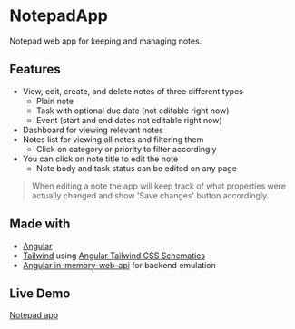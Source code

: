 # NotepadApp

Notepad web app for keeping and managing notes.

## Features

* View, edit, create, and delete notes of three different types
  * Plain note
  * Task with optional due date (not editable right now)
  * Event (start and end dates not editable right now)
* Dashboard for viewing relevant notes
* Notes list for viewing all notes and filtering them
  * Click on category or priority to filter accordingly
* You can click on note title to edit the note
  * Note body and task status can be edited on any page

> When editing a note the app will keep track of what properties were actually changed and show 'Save changes' button accordingly.

## Made with

* [Angular](https://angular.io/)
* [Tailwind](https://tailwindcss.com/) using [Angular Tailwind CSS Schematics](https://github.com/ngneat/tailwind)
* [Angular in-memory-web-api](https://github.com/angular/in-memory-web-api) for backend emulation

## Live Demo

[Notepad app](https://659307ee7632d6ee97eb702d--fluffy-parfait-ead136.netlify.app/)
